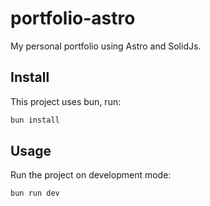# portfolio-astro

My personal portfolio using Astro and SolidJs.

## Install

This project uses bun, run:

```bash
bun install
```

## Usage

Run the project on development mode:

```
bun run dev
```

